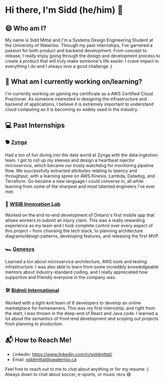 # Hi there, I'm Sidd (he/him) 👋

<!--
**sidd-mittal/sidd-mittal** is a ✨ _special_ ✨ repository because its `README.md` (this file) appears on your GitHub profile.

Here are some ideas to get you started:

- 🔭 I’m currently working on ...
- 🌱 I’m currently learning ...
- 👯 I’m looking to collaborate on ...
- 🤔 I’m looking for help with ...
- 💬 Ask me about ...🔭
- 📫 How to reach me: ...
- 😄 Pronouns: ...
- ⚡ Fun fact: ...
-->

## 😄 Who am I? 

My name is Sidd Mittal and I'm a Systems Design Engineering Student at the University of Waterloo. Through my past internships, I've garnered a passion for both product and backend development. From concept to release, I really enjoy going through the design and development process to create a product that will truly make someone's life easier. I crave impact in everything I do and I always love a good challenge :) 

## 🔭 What am I currently working on/learning? 

I'm currently working on gaining my certificate as a AWS Certified Cloud Practioner. As someone interested in designing the infrastructure and backend of applications, I believe it is extremely important to understand cloud computing as it is becoming so widely used in the industry. 

## 💻 Past Internships

### 🐕 [Zynga](https://www.zynga.com)

Had a ton of fun diving into the data world at Zynga with the data ingestion team. I got to roll up my sleeves and design a heartbeat injector microservice, which became our trusty watchdog for monitoring pipeline flow. We successfully extracted attributes relating to latency and throughput, with a learning spree on AWS Kinesis, Lambda, Datadog, and Terraform. Go became a new language I could converse in, all while learning from some of the sharpest and most talented engineers I’ve ever met.

### 🧪 [WSIB Innovation Lab](https://www.wsib-lab.ca)

Worked on the end-to-end development of Ontario's first mobile app that allows workers to submit an injury claim. This was a really rewarding experience as my team and I took complete control over every aspect of this project – from choosing the tech stack, to planning architecture diagrams/design patterns, developing features, and releasing the first MVP.  

### 🏎 [Genesys](https://www.genesys.com/genesys-cloud)

Learned a ton about microservice architecture, AWS tools and testing infrastructure. I was also able to learn from some incredibly knowledgeable mentors about industry-standard coding, and I really appreciated how supportive and friendly everyone in the company was. 

### 🛠 [Bidmii International](https://bidmii.com)

Worked with a tight-knit team of 6 developers to develop an online marketplace for homeowners. This was my first internship, and right from the start, I was thrown in the deep-end of React and Java code. I learned a lot about the semantics of front-end development and scoping out projects from planning to production. 

## 📬 How to Reach Me! 

- Linkedin: https://www.linkedin.com/in/siddmittal/
- Email: siddmittal@uwaterloo.ca 

Feel free to reach out to me to chat about anything or for my resume :) Always down to chat about soccer, e-sports, or music recs 😅



